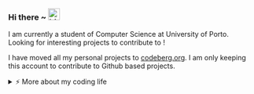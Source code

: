 ### Hi there ~ <img src="https://user-images.githubusercontent.com/1303154/88677602-1635ba80-d120-11ea-84d8-d263ba5fc3c0.gif" width="24px" alt="hi">

I am currently a student of Computer Science at University of Porto.
Looking for interesting projects to contribute to !

I have moved all my personal projects to [codeberg.org](https://codeberg.org/motorto).
I am only keeping this account to contribute to Github based projects.

<details>
<summary>⚡️ More about my coding life</summary>
<br />

![Top Langs](https://github-readme-stats.vercel.app/api/top-langs/?username=motorto&layout=compact&hide=css,html,java)

![motorto's github stats](https://github-readme-stats.vercel.app/api?username=motorto&count_private=true&show_icons=true&hide_rank=true&theme=graywhite)

</details>


